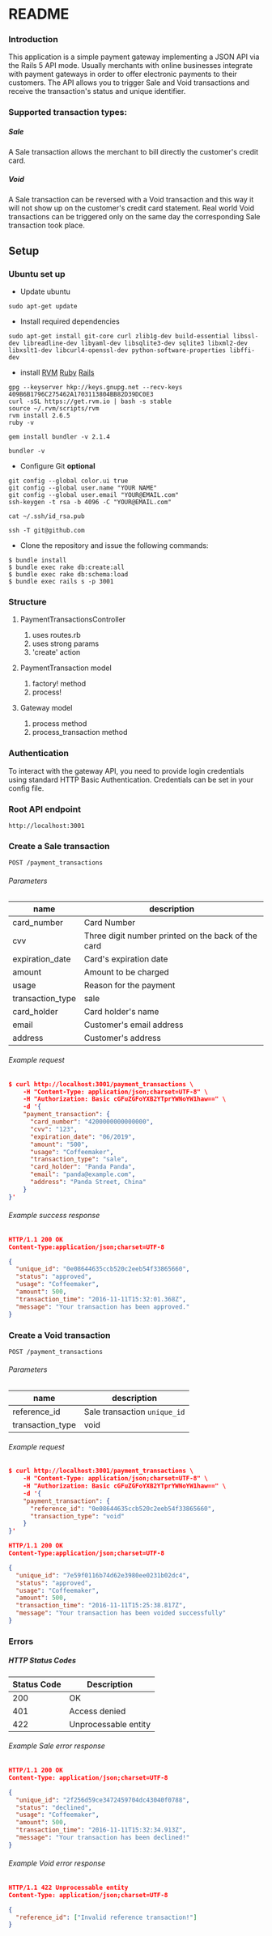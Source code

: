 # README

### Introduction

This application is a simple payment gateway implementing a JSON API via the Rails 5 API mode. Usually merchants with online businesses integrate with payment gateways in order to offer electronic payments to their customers. The API allows you to trigger Sale and Void transactions and receive the transaction's status and unique identifier.

### Supported transaction types:

##### Sale
A Sale transaction allows the merchant to bill directly the customer's credit card.

##### Void
A Sale transaction can be reversed with a Void transaction and this way it will not show up on the customer's credit card statement.
Real world Void transactions can be triggered only on the same day the corresponding Sale transaction took place.

## Setup

### Ubuntu set up

* Update ubuntu
```
sudo apt-get update
```

* Install required dependencies
```
sudo apt-get install git-core curl zlib1g-dev build-essential libssl-dev libreadline-dev libyaml-dev libsqlite3-dev sqlite3 libxml2-dev libxslt1-dev libcurl4-openssl-dev python-software-properties libffi-dev
```

* install [RVM](https://rvm.io/rvm/install)
[Ruby](http://ruby-doc.org/)
[Rails](http://guides.rubyonrails.org/)

```
gpg --keyserver hkp://keys.gnupg.net --recv-keys 409B6B1796C275462A1703113804BB82D39DC0E3
curl -sSL https://get.rvm.io | bash -s stable
source ~/.rvm/scripts/rvm
rvm install 2.6.5
ruby -v

gem install bundler -v 2.1.4

bundler -v
```

* Configure Git **optional**
```
git config --global color.ui true
git config --global user.name "YOUR NAME"
git config --global user.email "YOUR@EMAIL.com"
ssh-keygen -t rsa -b 4096 -C "YOUR@EMAIL.com"

cat ~/.ssh/id_rsa.pub

ssh -T git@github.com
```

* Clone the repository and issue the following commands:
```
$ bundle install
$ bundle exec rake db:create:all
$ bundle exec rake db:schema:load
$ bundle exec rails s -p 3001
```

### Structure

1. PaymentTransactionsController
   1. uses routes.rb
   2. uses strong params
   3. 'create' action

2. PaymentTransaction model
   1.  factory! method
   2.  process!

3. Gateway model
   1. process method
   2. process_transaction method

### Authentication

To interact with the gateway API, you need to provide login credentials using standard HTTP Basic Authentication. Credentials can be set in your config file.

### Root API endpoint

`http://localhost:3001`

### Create a Sale transaction

`POST /payment_transactions`

###### Parameters

name|description
----|----
card_number|Card Number
cvv|Three digit number printed on the back of the card
expiration_date|Card's expiration date
amount|Amount to be charged
usage|Reason for the payment
transaction_type|sale
card_holder|Card holder's name
email|Customer's email address
address|Customer's address


###### Example request

```json
$ curl http://localhost:3001/payment_transactions \
    -H "Content-Type: application/json;charset=UTF-8" \
    -H "Authorization: Basic cGFuZGFoYXB2YTprYWNoYW1haw==" \
    -d '{
    "payment_transaction": {
      "card_number": "4200000000000000",
      "cvv": "123",
      "expiration_date": "06/2019",
      "amount": "500",
      "usage": "Coffeemaker",
      "transaction_type": "sale",
      "card_holder": "Panda Panda",
      "email": "panda@example.com",
      "address": "Panda Street, China"
    }
}'
```

###### Example success response

```json
HTTP/1.1 200 OK
Content-Type:application/json;charset=UTF-8

{
  "unique_id": "0e08644635ccb520c2eeb54f33865660",
  "status": "approved",
  "usage": "Coffeemaker",
  "amount": 500,
  "transaction_time": "2016-11-11T15:32:01.368Z",
  "message": "Your transaction has been approved."
}
```

### Create a Void transaction

`POST /payment_transactions`

###### Parameters

name|description
----|----
reference_id|Sale transaction `unique_id`
transaction_type|void

###### Example request

```json
$ curl http://localhost:3001/payment_transactions \
    -H "Content-Type: application/json;charset=UTF-8" \
    -H "Authorization: Basic cGFuZGFoYXB2YTprYWNoYW1haw==" \
    -d '{
    "payment_transaction": {
      "reference_id": "0e08644635ccb520c2eeb54f33865660",
      "transaction_type": "void"
    }
}'

```

```json
HTTP/1.1 200 OK
Content-Type:application/json;charset=UTF-8

{
  "unique_id": "7e59f0116b74d62e3980ee0231b02dc4",
  "status": "approved",
  "usage": "Coffeemaker",
  "amount": 500,
  "transaction_time": "2016-11-11T15:25:38.817Z",
  "message": "Your transaction has been voided successfully"
}
```


### Errors

##### HTTP Status Codes

Status Code|Description
----|----
200|OK
401|Access denied
422|Unprocessable entity

###### Example Sale error response

```json
HTTP/1.1 200 OK
Content-Type: application/json;charset=UTF-8

{
  "unique_id": "2f256d59ce3472459704dc43040f0788",
  "status": "declined",
  "usage": "Coffeemaker",
  "amount": 500,
  "transaction_time": "2016-11-11T15:32:34.913Z",
  "message": "Your transaction has been declined!"
}
```

###### Example Void error response

```json
HTTP/1.1 422 Unprocessable entity
Content-Type: application/json;charset=UTF-8

{
  "reference_id": ["Invalid reference transaction!"]
}
```



